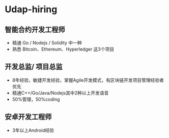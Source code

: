 # Udap-hiring

## 智能合约开发工程师
- 精通 Go / Nodejs / Solidity 中一种
- 熟悉 Bitcoin、Ethereum、Hyperledger 这3个项目
  
## 开发总监/ 项目总监
- 8年经验，敏捷开发经验，掌握Agile开发模式，有区块链开发项目管理经验者优先
- 精通C++/Go/Java/Nodejs其中2种以上开发语音
- 50%管理，50%coding
  
## 安卓开发工程师
- 3年以上Android经验
